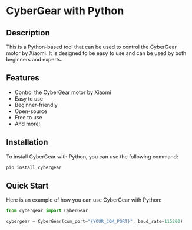 # CyberGear with Python

## Description
This is a Python-based tool that can be used to control the CyberGear motor by Xiaomi. It is designed to be easy to use and can be used by both beginners and experts.

## Features
- Control the CyberGear motor by Xiaomi
- Easy to use
- Beginner-friendly
- Open-source
- Free to use
- And more!

## Installation
To install CyberGear with Python, you can use the following command:
```bash
pip install cybergear
```

## Quick Start
Here is an example of how you can use CyberGear with Python:
```python
from cybergear import CyberGear

cybergear = CyberGear(com_port="{YOUR_COM_PORT}", baud_rate=115200)

```